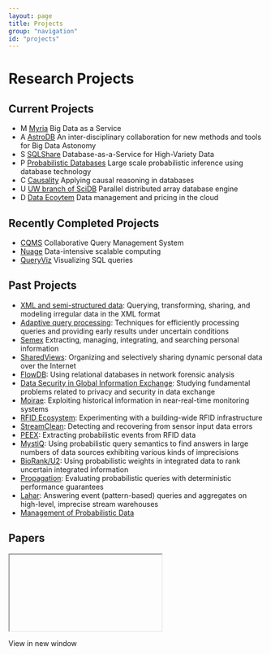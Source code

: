```yaml
---
layout: page
title: Projects
group: "navigation"
id: "projects"
---
```


<link rel="stylesheet" href="css/projects.css">

# Research Projects

## Current Projects

* M [Myria](http://myria.cs.washington.edu) Big Data as a Service
* A [AstroDB](http://db.cs.washington.edu/astrodb/) An inter-disciplinary collaboration for new methods and tools for Big Data Astonomy
* S [SQLShare](http://escience.washington.edu/sqlshare) Database-as-a-Service for High-Variety Data
* P [Probabilistic Databases](http://homes.cs.washington.edu/~suciu/project-querycompilation.html) Large scale probabilistic inference using database technology
* C [Causality](http://people.cs.umass.edu/~ameli/projects/causality/) Applying causal reasoning in databases
* U [UW branch of SciDB](http://scidb.cs.washington.edu) Parallel distributed array database engine
* D [Data Eco$y$tem](http://cloud-data-pricing.cs.washington.edu) Data management and pricing in the cloud

## Recently Completed Projects

* [CQMS](http://cqms.cs.washington.edu/CQMS.html) Collaborative Query Management System
* [Nuage](http://db.cs.washington.edu/nuage/) Data-intensive scalable computing
* [QueryViz](http://queryviz.com) Visualizing SQL queries

## Past Projects

* [XML and semi-structured data](http://db.cs.washington.edu/xml.html): Querying, transforming, sharing, and modeling irregular data in the XML format
* [Adaptive query processing](http://db.cs.washington.edu/adaptive.html): Techniques for efficiently processing queries and providing early results under uncertain conditions
* [Semex](http://db.cs.washington.edu/semex/semex.html) Extracting, managing, integrating, and searching personal information
* [SharedViews](http://db.cs.washington.edu/sharedviews/sharedviews.html): Organizing and selectively sharing dynamic personal data over the Internet
* [FlowDB](http://db.cs.washington.edu/nids/ovmi.html): Using relational databases in network forensic analysis
* [Data Security in Global Information Exchange](http://www.cs.washington.edu/homes/suciu/project-security.html): Studying fundamental problems related to privacy and security in data exchange
* [Moirae](http://db.cs.washington.edu/moirae/): Exploiting historical information in near-real-time monitoring systems
* [RFID Ecosystem](http://rfid.cs.washington.edu/): Experimenting with a building-wide RFID infrastructure
* [StreamClean](http://db.cs.washington.edu/streamclean/): Detecting and recovering from sensor input data errors
* [PEEX](http://db.cs.washington.edu/peex/): Extracting probabilistic events from RFID data
* [MystiQ](http://www.cs.washington.edu/homes/suciu/project-mystiq.html): Using probabilistic query semantics to find answers in large numbers of data sources exhibiting various kinds of imprecisions
* [BioRank/U2](http://biomediator.org/): Using probabilistic weights in integrated data to rank uncertain integrated information
* [Propagation](http://db.cs.washington.edu/propagation/): Evaluating probabilistic queries with deterministic performance guarantees
* [Lahar](http://lahar.cs.washington.edu/): Answering event (pattern-based) queries and aggregates on high-level, imprecise stream warehouses
* [Management of Probabilistic Data](http://www.cs.washington.edu/homes/suciu/project-probDB.html)

## Papers

<iframe id="papers" src=""></iframe>
<p><a id="author-popout" target="_blank">View in new window</a></p>

<script type="text/javascript" src="https://ajax.googleapis.com/ajax/libs/jquery/2.1.0/jquery.min.js"></script>
<script type="text/javascript">
var people_url = 'people.html';
var dblp_selector = '.person a:not([id=""])';
var dblp_url = 'http://www.dblp.org/search/index.php#query=';

function extract_authors(html) {
	return $(dblp_selector, html).map(function(i, name) { return 'author:' + $(name).attr('id') })
                                 .get()
		                         .join('|');
}

$(function() {
	$.ajax({
		url: people_url,
		async: true,
		dataType: 'html',
		error: function() { $('#papers').hide() },
		success: function(html) {
			authors = extract_authors(html);
			$('#papers').show().attr('src', dblp_url + authors);
			$('#author-popout').show().attr('href', dblp_url + authors);
		}
	});
});
</script>